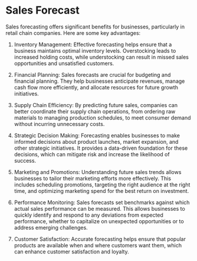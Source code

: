 # Sales Forecast

Sales forecasting offers significant benefits for businesses, particularly in retail chain companies. Here are some key advantages:

1. Inventory Management: Effective forecasting helps ensure that a business maintains optimal inventory levels. Overstocking leads to increased holding costs, while understocking can result in missed sales opportunities and unsatisfied customers.

2. Financial Planning: Sales forecasts are crucial for budgeting and financial planning. They help businesses anticipate revenues, manage cash flow more efficiently, and allocate resources for future growth initiatives.

3. Supply Chain Efficiency: By predicting future sales, companies can better coordinate their supply chain operations, from ordering raw materials to managing production schedules, to meet consumer demand without incurring unnecessary costs.

4. Strategic Decision Making: Forecasting enables businesses to make informed decisions about product launches, market expansion, and other strategic initiatives. It provides a data-driven foundation for these decisions, which can mitigate risk and increase the likelihood of success.

5. Marketing and Promotions: Understanding future sales trends allows businesses to tailor their marketing efforts more effectively. This includes scheduling promotions, targeting the right audience at the right time, and optimizing marketing spend for the best return on investment.

6. Performance Monitoring: Sales forecasts set benchmarks against which actual sales performance can be measured. This allows businesses to quickly identify and respond to any deviations from expected performance, whether to capitalize on unexpected opportunities or to address emerging challenges.

7. Customer Satisfaction: Accurate forecasting helps ensure that popular products are available when and where customers want them, which can enhance customer satisfaction and loyalty.
